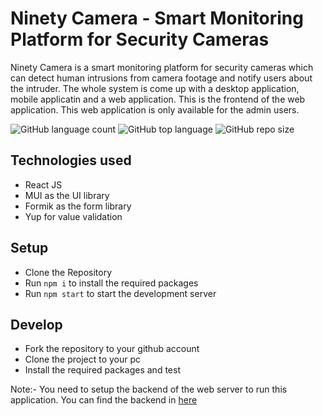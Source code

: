 # Ninety Camera - Smart Monitoring Platform for Security Cameras

Ninety Camera is a smart monitoring platform for security cameras which can detect human intrusions from camera footage and notify users about the intruder. The whole system is come up with a desktop application, mobile applicatin and a web application. This is the frontend of the web application. This web application is only available for the admin users.

![GitHub language count](https://img.shields.io/github/languages/count/Ninety-Camera/web-frontend)
![GitHub top language](https://img.shields.io/github/languages/top/Ninety-Camera/web-frontend)
![GitHub repo size](https://img.shields.io/github/repo-size/Ninety-Camera/web-frontend)

## Technologies used
 - React JS
 - MUI as the UI library
 - Formik as the form library
 - Yup for value validation
 
## Setup
 - Clone the Repository
 - Run `npm i` to install the required packages
 - Run `npm start` to start the development server
 
## Develop
 - Fork the repository to your github account
 - Clone the project to your pc
 - Install the required packages and test
 
Note:- You need to setup the backend of the web server to run this application. You can find the backend in [here](https://github.com/Ninety-Camera/web-backend)


